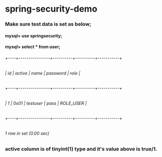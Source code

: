 # spring-security-demo

### Make sure test data is set as below;

#### mysql> use springsecurity;
#### mysql> select * from user;
###### +----+----------------+----------+----------+-----------+
###### | id | active         | name     | password | role      |
###### +----+----------------+----------+----------+-----------+
###### |  1 | 0x01           | testuser | pass     | ROLE_USER |
###### +----+----------------+----------+----------+-----------+
###### 1 row in set (0.00 sec)

### active column is of tinyint(1) type and it's value above is true/1.
